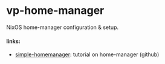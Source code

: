 # vp-home-manager

NixOS home-manager configuration & setup.


#### links:

- [simple-homemanager](https://github.com/Evertras/simple-homemanager): tutorial on home-manager (github)
